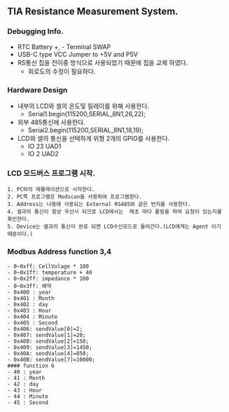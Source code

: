 ## TIA Resistance Measurement System.
### Debugging Info.
- RTC Battery +, - Terminal SWAP
- USB-C type VCC Jumper to +5V and P5V
- RS통신 칩을 전이중 방식으로 사용되었기 때문에 칩을 교체 하였다. 
    - 회로도의 수정이 필요하다.

### Hardware Design

  - 내부의 LCD와 셀의 온도및 릴레이를 위해 사용한다.   
    - Serial1.begin(115200,SERIAL_8N1,26,22);
  - 외부 485통신에 사용한다.   
    - Serial2.begin(115200,SERIAL_8N1,18,19);
  - LCD와 셀의 통신을 선택하게 위형 2개의 GPIO를 사용한다.
    - IO 23 UAD1 
    - IO 2  UAD2 

### LCD 모드버스 프로그램 시작.
    1. PC와의 에뮬레이션으로 시작한다. 
    2. PC쪽 프로그램은 Modscan을 사용하여 프로그램한다. 
    3. Address는 나중에 사용되는 External RS485와 같은 번지를 사용한다.
    4. 셀과의 통신이 항상 우선시 되므로 LCD에서는  매초 마다 폴링을 하여 요청이 있는지를 확인한다. 
    5. Device는 셀과의 통신이 완료 되면 LCD수신모드로 들어간다.(LCD에게는 Agent 이기 때문이다.)

### Modbus Address function 3,4
    - 0~0xff: CellVolage * 100 
    - 0~0x1ff: temperature + 40
    - 0~0x2ff: impedance * 100 
    - 0~0x3ff: 예약 
    - 0x400 : year
    - 0x401 : Month 
    - 0x402 : day 
    - 0x403 : Hour
    - 0x404 : Minute 
    - 0x405 : Second
    - 0x406: sendValue[0]=2;
    - 0x407: sendValue[1]=20;
    - 0x408: sendValue[2]=150;
    - 0x409: sendValue[3]=1450;
    - 0x40A: sendValue[4]=850;
    - 0x40B: sendValue[7]=10000;
    #### function 6
    - 40 : year
    - 41 : Month 
    - 42 : day 
    - 43 : Hour
    - 44 : Minute 
    - 45 : Second
